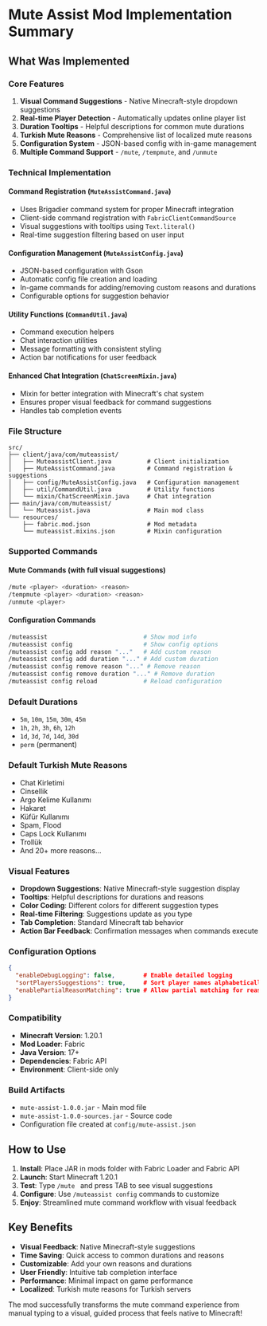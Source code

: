 # Mute Assist Mod Implementation Summary

## What Was Implemented

### Core Features
1. **Visual Command Suggestions** - Native Minecraft-style dropdown suggestions
2. **Real-time Player Detection** - Automatically updates online player list
3. **Duration Tooltips** - Helpful descriptions for common mute durations
4. **Turkish Mute Reasons** - Comprehensive list of localized mute reasons
5. **Configuration System** - JSON-based config with in-game management
6. **Multiple Command Support** - `/mute`, `/tempmute`, and `/unmute`

### Technical Implementation

#### Command Registration (`MuteAssistCommand.java`)
- Uses Brigadier command system for proper Minecraft integration
- Client-side command registration with `FabricClientCommandSource`
- Visual suggestions with tooltips using `Text.literal()`
- Real-time suggestion filtering based on user input

#### Configuration Management (`MuteAssistConfig.java`)
- JSON-based configuration with Gson
- Automatic config file creation and loading
- In-game commands for adding/removing custom reasons and durations
- Configurable options for suggestion behavior

#### Utility Functions (`CommandUtil.java`)
- Command execution helpers
- Chat interaction utilities
- Message formatting with consistent styling
- Action bar notifications for user feedback

#### Enhanced Chat Integration (`ChatScreenMixin.java`)
- Mixin for better integration with Minecraft's chat system
- Ensures proper visual feedback for command suggestions
- Handles tab completion events

### File Structure
```
src/
├── client/java/com/muteassist/
│   ├── MuteassistClient.java          # Client initialization
│   ├── MuteAssistCommand.java         # Command registration & suggestions
│   ├── config/MuteAssistConfig.java   # Configuration management
│   ├── util/CommandUtil.java          # Utility functions
│   └── mixin/ChatScreenMixin.java     # Chat integration
├── main/java/com/muteassist/
│   └── Muteassist.java                # Main mod class
└── resources/
    ├── fabric.mod.json                # Mod metadata
    └── muteassist.mixins.json         # Mixin configuration
```

### Supported Commands

#### Mute Commands (with full visual suggestions)
```bash
/mute <player> <duration> <reason>
/tempmute <player> <duration> <reason>
/unmute <player>
```

#### Configuration Commands
```bash
/muteassist                           # Show mod info
/muteassist config                    # Show config options
/muteassist config add reason "..."   # Add custom reason
/muteassist config add duration "..." # Add custom duration
/muteassist config remove reason "..." # Remove reason
/muteassist config remove duration "..." # Remove duration
/muteassist config reload             # Reload configuration
```

### Default Durations
- `5m`, `10m`, `15m`, `30m`, `45m`
- `1h`, `2h`, `3h`, `6h`, `12h`
- `1d`, `3d`, `7d`, `14d`, `30d`
- `perm` (permanent)

### Default Turkish Mute Reasons
- Chat Kirletimi
- Cinsellik
- Argo Kelime Kullanımı
- Hakaret
- Küfür Kullanımı
- Spam, Flood
- Caps Lock Kullanımı
- Trollük
- And 20+ more reasons...

### Visual Features
- **Dropdown Suggestions**: Native Minecraft-style suggestion display
- **Tooltips**: Helpful descriptions for durations and reasons
- **Color Coding**: Different colors for different suggestion types
- **Real-time Filtering**: Suggestions update as you type
- **Tab Completion**: Standard Minecraft tab behavior
- **Action Bar Feedback**: Confirmation messages when commands execute

### Configuration Options
```json
{
  "enableDebugLogging": false,        # Enable detailed logging
  "sortPlayersSuggestions": true,     # Sort player names alphabetically
  "enablePartialReasonMatching": true # Allow partial matching for reasons
}
```

### Compatibility
- **Minecraft Version**: 1.20.1
- **Mod Loader**: Fabric
- **Java Version**: 17+
- **Dependencies**: Fabric API
- **Environment**: Client-side only

### Build Artifacts
- `mute-assist-1.0.0.jar` - Main mod file
- `mute-assist-1.0.0-sources.jar` - Source code
- Configuration file created at `config/mute-assist.json`

## How to Use

1. **Install**: Place JAR in mods folder with Fabric Loader and Fabric API
2. **Launch**: Start Minecraft 1.20.1
3. **Test**: Type `/mute ` and press TAB to see visual suggestions
4. **Configure**: Use `/muteassist config` commands to customize
5. **Enjoy**: Streamlined mute command workflow with visual feedback

## Key Benefits

- **Visual Feedback**: Native Minecraft-style suggestions
- **Time Saving**: Quick access to common durations and reasons
- **Customizable**: Add your own reasons and durations
- **User Friendly**: Intuitive tab completion interface
- **Performance**: Minimal impact on game performance
- **Localized**: Turkish mute reasons for Turkish servers

The mod successfully transforms the mute command experience from manual typing to a visual, guided process that feels native to Minecraft!
